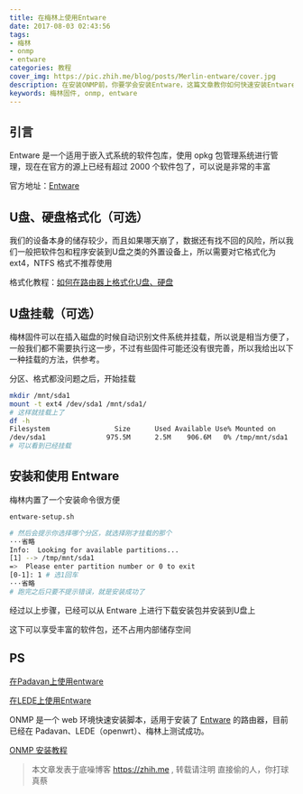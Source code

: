 ```yaml
---
title: 在梅林上使用Entware
date: 2017-08-03 02:43:56
tags: 
- 梅林
- onmp
- entware
categories: 教程
cover_img: https://pic.zhih.me/blog/posts/Merlin-entware/cover.jpg
description: 在安装ONMP前，你要学会安装Entware，这篇文章教你如何快速安装Entware，让你的梅林固件具有更加丰富的功能，Entware是一个适用于嵌入式系统的软件包库，使用opkg包管理系统进行管理，现在在官方的源上已经有超过2000个软件包了，可以说是非常的丰富
keywords: 梅林固件, onmp, entware
---
```


## 引言

Entware 是一个适用于嵌入式系统的软件包库，使用 opkg 包管理系统进行管理，现在在官方的源上已经有超过 2000 个软件包了，可以说是非常的丰富

官方地址：[Entware](https://entware.net/)

## U盘、硬盘格式化（可选）

我们的设备本身的储存较少，而且如果哪天崩了，数据还有找不回的风险，所以我们一般把软件包和程序安装到U盘之类的外置设备上，所以需要对它格式化为 ext4，NTFS 格式不推荐使用

格式化教程：[如何在路由器上格式化U盘、硬盘](https://zhih.me/format-Upan-partition)

## U盘挂载（可选）

梅林固件可以在插入磁盘的时候自动识别文件系统并挂载，所以说是相当方便了，一般我们都不需要执行这一步，不过有些固件可能还没有很完善，所以我给出以下一种挂载的方法，供参考。

分区、格式都没问题之后，开始挂载

```bash
mkdir /mnt/sda1
mount -t ext4 /dev/sda1 /mnt/sda1/
# 这样就挂载上了
df -h
Filesystem                Size      Used Available Use% Mounted on
/dev/sda1               975.5M      2.5M    906.6M   0% /tmp/mnt/sda1
# 可以看到已经挂载
```

## 安装和使用 Entware

梅林内置了一个安装命令很方便

```bash
entware-setup.sh

# 然后会提示你选择哪个分区，就选择刚才挂载的那个
···省略
Info:  Looking for available partitions...
[1] --> /tmp/mnt/sda1
=>  Please enter partition number or 0 to exit
[0-1]: 1 # 选1回车
···省略
# 跑完之后只要不提示错误，就是安装成功了
```

经过以上步骤，已经可以从 Entware 上进行下载安装包并安装到U盘上

这下可以享受丰富的软件包，还不占用内部储存空间

## PS 

[在Padavan上使用entware](https://zhih.me/Padavan-entware/)

[在LEDE上使用Entware](https://zhih.me/LEDE-entware/)

ONMP 是一个 web 环境快速安装脚本，适用于安装了 [Entware](https://entware.net/) 的路由器，目前已经在 Padavan、LEDE（openwrt）、梅林上测试成功。

[ONMP 安装教程](https://zhih.me/onmp-installation/)

>本文章发表于底噪博客 https://zhih.me , 转载请注明
>直接偷的人，你打球真蔡

